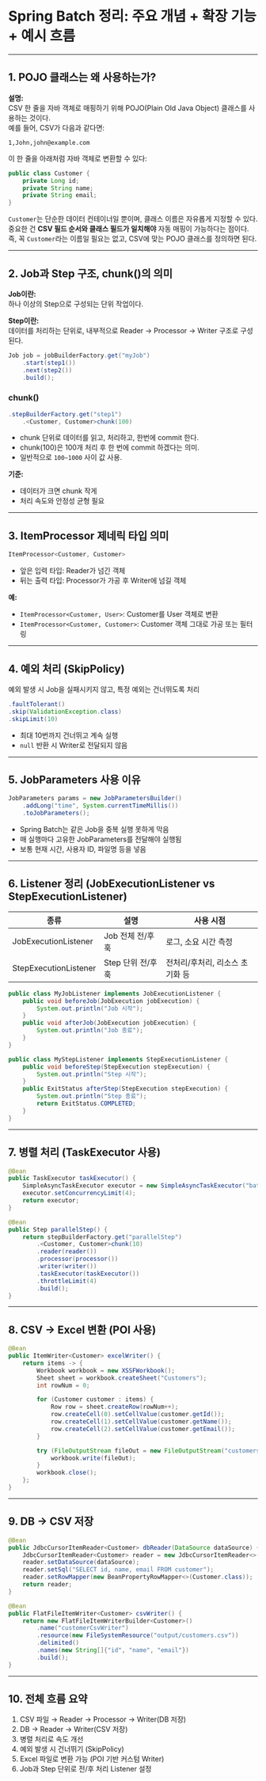 
# Spring Batch 정리: 주요 개념 + 확장 기능 + 예시 흐름

---

## 1. POJO 클래스는 왜 사용하는가?

**설명:**  
CSV 한 줄을 자바 객체로 매핑하기 위해 POJO(Plain Old Java Object) 클래스를 사용하는 것이다.  
예를 들어, CSV가 다음과 같다면:

```
1,John,john@example.com
```

이 한 줄을 아래처럼 자바 객체로 변환할 수 있다:

```java
public class Customer {
    private Long id;
    private String name;
    private String email;
}
```

`Customer`는 단순한 데이터 컨테이너일 뿐이며, 클래스 이름은 자유롭게 지정할 수 있다.  
중요한 건 **CSV 필드 순서와 클래스 필드가 일치해야** 자동 매핑이 가능하다는 점이다.  
즉, 꼭 `Customer`라는 이름일 필요는 없고, CSV에 맞는 POJO 클래스를 정의하면 된다.

---

## 2. Job과 Step 구조, chunk()의 의미

**Job이란:**  
하나 이상의 Step으로 구성되는 단위 작업이다.

**Step이란:**  
데이터를 처리하는 단위로, 내부적으로 Reader → Processor → Writer 구조로 구성된다.

```java
Job job = jobBuilderFactory.get("myJob")
    .start(step1())
    .next(step2())
    .build();
```

### chunk()

```java
.stepBuilderFactory.get("step1")
    .<Customer, Customer>chunk(100)
```

- chunk 단위로 데이터를 읽고, 처리하고, 한번에 commit 한다.
- chunk(100)은 100개 처리 후 한 번에 commit 하겠다는 의미.
- 일반적으로 `100~1000` 사이 값 사용.

**기준:**
- 데이터가 크면 chunk 작게
- 처리 속도와 안정성 균형 필요

---

## 3. ItemProcessor 제네릭 타입 의미

```java
ItemProcessor<Customer, Customer>
```

- 앞은 입력 타입: Reader가 넘긴 객체
- 뒤는 출력 타입: Processor가 가공 후 Writer에 넘길 객체

**예:**
- `ItemProcessor<Customer, User>`: Customer를 User 객체로 변환
- `ItemProcessor<Customer, Customer>`: Customer 객체 그대로 가공 또는 필터링

---

## 4. 예외 처리 (SkipPolicy)

예외 발생 시 Job을 실패시키지 않고, 특정 예외는 건너뛰도록 처리

```java
.faultTolerant()
.skip(ValidationException.class)
.skipLimit(10)
```

- 최대 10번까지 건너뛰고 계속 실행
- `null` 반환 시 Writer로 전달되지 않음

---

## 5. JobParameters 사용 이유

```java
JobParameters params = new JobParametersBuilder()
    .addLong("time", System.currentTimeMillis())
    .toJobParameters();
```

- Spring Batch는 같은 Job을 중복 실행 못하게 막음
- 매 실행마다 고유한 JobParameters를 전달해야 실행됨
- 보통 현재 시간, 사용자 ID, 파일명 등을 넣음

---

## 6. Listener 정리 (JobExecutionListener vs StepExecutionListener)

| 종류 | 설명 | 사용 시점 |
|------|------|-----------|
| JobExecutionListener | Job 전체 전/후 훅 | 로그, 소요 시간 측정 |
| StepExecutionListener | Step 단위 전/후 훅 | 전처리/후처리, 리소스 초기화 등 |

```java
public class MyJobListener implements JobExecutionListener {
    public void beforeJob(JobExecution jobExecution) {
        System.out.println("Job 시작");
    }
    public void afterJob(JobExecution jobExecution) {
        System.out.println("Job 종료");
    }
}
```

```java
public class MyStepListener implements StepExecutionListener {
    public void beforeStep(StepExecution stepExecution) {
        System.out.println("Step 시작");
    }
    public ExitStatus afterStep(StepExecution stepExecution) {
        System.out.println("Step 종료");
        return ExitStatus.COMPLETED;
    }
}
```

---

## 7. 병렬 처리 (TaskExecutor 사용)

```java
@Bean
public TaskExecutor taskExecutor() {
    SimpleAsyncTaskExecutor executor = new SimpleAsyncTaskExecutor("batch_task");
    executor.setConcurrencyLimit(4);
    return executor;
}

@Bean
public Step parallelStep() {
    return stepBuilderFactory.get("parallelStep")
        .<Customer, Customer>chunk(10)
        .reader(reader())
        .processor(processor())
        .writer(writer())
        .taskExecutor(taskExecutor())
        .throttleLimit(4)
        .build();
}
```

---

## 8. CSV → Excel 변환 (POI 사용)

```java
@Bean
public ItemWriter<Customer> excelWriter() {
    return items -> {
        Workbook workbook = new XSSFWorkbook();
        Sheet sheet = workbook.createSheet("Customers");
        int rowNum = 0;

        for (Customer customer : items) {
            Row row = sheet.createRow(rowNum++);
            row.createCell(0).setCellValue(customer.getId());
            row.createCell(1).setCellValue(customer.getName());
            row.createCell(2).setCellValue(customer.getEmail());
        }

        try (FileOutputStream fileOut = new FileOutputStream("customers.xlsx")) {
            workbook.write(fileOut);
        }
        workbook.close();
    };
}
```

---

## 9. DB → CSV 저장

```java
@Bean
public JdbcCursorItemReader<Customer> dbReader(DataSource dataSource) {
    JdbcCursorItemReader<Customer> reader = new JdbcCursorItemReader<>();
    reader.setDataSource(dataSource);
    reader.setSql("SELECT id, name, email FROM customer");
    reader.setRowMapper(new BeanPropertyRowMapper<>(Customer.class));
    return reader;
}

@Bean
public FlatFileItemWriter<Customer> csvWriter() {
    return new FlatFileItemWriterBuilder<Customer>()
        .name("customerCsvWriter")
        .resource(new FileSystemResource("output/customers.csv"))
        .delimited()
        .names(new String[]{"id", "name", "email"})
        .build();
}
```

---

## 10. 전체 흐름 요약

1. CSV 파일 → Reader → Processor → Writer(DB 저장)
2. DB → Reader → Writer(CSV 저장)
3. 병렬 처리로 속도 개선
4. 예외 발생 시 건너뛰기 (SkipPolicy)
5. Excel 파일로 변환 가능 (POI 기반 커스텀 Writer)
6. Job과 Step 단위로 전/후 처리 Listener 설정
